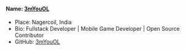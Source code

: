 #### Name: [3mYouOL](https://github.com/spideymac)

- Place: Nagercoil, India
- Bio: Fullstack Developer | Mobile Game Developer | Open Source Contributor 
- GitHub: [3mYouOL](https://github.com/spideymac)